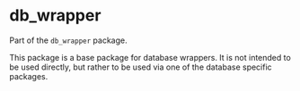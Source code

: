 # db_wrapper

Part of the `db_wrapper` package.

This package is a base package for database wrappers. It is not intended to be used directly, but rather to be used via one of the database specific packages.
